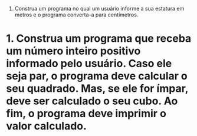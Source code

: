 1. Construa um programa no qual um usuário informe a sua
estatura em metros e o programa converta-a para centímetros.

# 1. Construa um programa que receba um número inteiro positivo informado pelo usuário. Caso ele seja par, o programa deve calcular o seu quadrado. Mas, se ele for ímpar, deve ser calculado o seu cubo. Ao fim, o programa deve imprimir o valor calculado.
